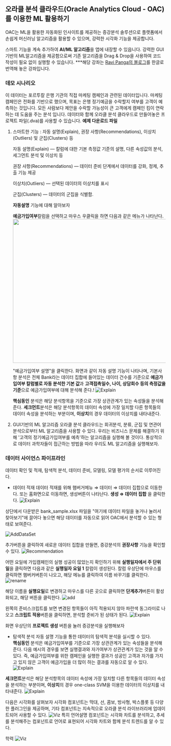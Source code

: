 ## 오라클 분석 클라우드(Oracle Analytics Cloud - OAC)를 이용한 ML 활용하기 

OAC는 ML을 활용한 자동화된 인사이트를 제공하는 증강분석 솔루션으로 플랫폼에서 손쉽게 머신러닝 알고리즘을 활용할 수 있으며, 강력한 시각화 기능을 제공합니다.

 스마트 기능을 계속 추가하여 **AI/ML 알고리즘**을 앱에 내장할 수 있읍니다.
강력한 GUI기반의 ML알고리즘을 제공함으로써 기존 알고리즘을 Drag & Drop을 사용하여 코드 작성이 필요 없이 실행할 수 있습니다.
***해당 강좌는 [Ravi Panga의 블로그](https://medium.com/@prvtej/end-to-end-machine-learning-workflow-on-oracle-analytics-cloud-oac-1045a6296637)를 한글로 번역해 놓은 강좌입니다.

### 데모 시나리오 
이 데이터는 포르투칼 은행 기관의 직접 마케팅 캠페인과 관련된 데이터입니다.
마케팅 캠페인은 전화를 기반으로 했으며, 목표는 은행 정기예금을 수락할지 여부를 고객이 예측하는 것입니다.
모든 사람보다 제안을 수락할 가능성이 큰 고객에게 캠페인 킴이 연락하는 데 도움을 주는 분석 입니다.
데이터와 함께 오라클 분석 클라우드로 만들어놓은 프로젝트 파일(.dva)를 사용할 수 있습니다.
**예제 다운로드 파일**

 1. 스마트한 기능 : 자동 설명(Explain), 권장 사항(Recommendations), 이상치(Outliers) 및 군집(Clusters) 등
	 
	 자동 설명(Explain) — 칼럼에 대한 기본 측정값 기준의 설명, 다른 속성값의 분석, 세그먼트 분석 및 이상치 등
	 
	 권장 사항(Recommendations) — 데이터 준비 단계에서 데이터를 강화, 정제, 추출 기능 제공
	 
	 이상치(Outliers) — 선택된 데이터의 이상치를 표시
	 
	 군집(Clusters) — 데이터의 군집을 식별함.
	 
	 **자동설명** 기능에 대해 알아보자
	 
	 **예금가입여부**칼럼을 선택하고 마우스 우클릭을 하면 다음과 같은 메뉴가 나타난다. 
	  <img src=https://github.com/mlsohee/oml4sohee/raw/master/OracleAnalyticsCloud/MachineLearning/img/explain_1.JPG width=500px height=450px>
	  
	   "예금가입여부 설명"을 클릭한다.
	   화면과 같이 자동 설명 기능이 나타나며, 기본사항 분석은 전체 Bank라는 데이터 집합에 들어있는 데이터 건수를 기준으로 **예금가입여부 칼럼별로 자동 분석한 기본 값**과 **고객접촉일수, 나이, 상담회수 등의 측정값을 기준**으로 예금가입여부에 대해 분석해 준다.!
	   ![Explain](https://github.com/mlsohee/oml4sohee/raw/master/OracleAnalyticsCloud/MachineLearning/img/explain_y.JPG)
	   
	   **핵심동인** 분석은 해당 분석항목을 기준으로 가장 상관관계가 있는 속성들을 분석해 준다. **세크먼트**분석은 해당 분석항목의 데이터 속성에 가장 일치할 다른 항목들의 데이터 속성을 분석하는 부분이며, **이상치**의 경우 데이터의 이상치를 내타내준다.

 2. GUI기반의 ML 알고리즘
오라클 분석 클라우드는 회귀분석, 분류, 군집 및 연관어 분석으로부터 ML 알고리즘을 사용할 수 있다. 우리는 비즈니스 문제를 해결하기 위해 '고객의 정기예금가입여부를 예측'하는 알고리즘을 실행해 볼 것이다.
통상적으로 데이터 과학자들이 접근하는 방법을 따라 우리도 ML 알고리즘을 실행해보자.

### 데이터 사이언스 파이프라인
데이터 확인 및 적재, 탐색적 분석, 데이터 준비, 모델링, 모델 평가의 순서로 이루어진다. 

 - 데이터 적재
데이터 적재를 위해 햄버거메뉴 ⇒ 데이터 ⇒ 데이터 집합으로 이동한다.
또는 홈화면으로 이동하면, 생성버튼이 나타난다. **생성 ⇒ 데이터 집합** 을 클릭한다.
![Explain](https://github.com/mlsohee/oml4sohee/raw/master/OracleAnalyticsCloud/MachineLearning/img/newdataset.JPG)

상단에서 다운받은 bank_sample.xlsx 파일을 "여기에 데이터 파일을 놓거나 눌러서 찾아보기"에 끌어다 놓으면 해당 데이터를 자동으로 읽어 OAC에서 분석할 수 있는 형태로 보여준다.

![AddDataSet](https://github.com/mlsohee/oml4sohee/raw/master/OracleAnalyticsCloud/MachineLearning/img/prep_dataset.JPG)

추가버튼을 클릭하여 새로운 데이터 집합을 만들면, 증강분석의 **권장사항** 기능을 확인할 수 있다.
![Recommendation](https://github.com/mlsohee/oml4sohee/raw/master/OracleAnalyticsCloud/MachineLearning/img/recommendation.JPG)

어떤 요일에 가입캠페인의 실행 성공이 많았는지 확인하기 위해 **실행일자에서 주 단위 일**을 클릭하면 다음과 같은 **실행일자 요일 1** 칼럼이 생성된다. 칼럼 우상단에 마우스를 클릭하면 햄버커버튼이 나오고, 해당 메뉴를 클릭하여 이름 바꾸기를 클릭한다.
![rename](https://github.com/mlsohee/oml4sohee/raw/master/OracleAnalyticsCloud/MachineLearning/img/newcolumn.JPG)

해당 이름을 **실행요일**로 변경하고 마우스를 다른 곳으로 클릭하면 **단계추가**버튼이 활성화되고, 해당 버튼을 클릭한다.
![add](https://github.com/mlsohee/oml4sohee/raw/master/OracleAnalyticsCloud/MachineLearning/img/rename.JPG)

왼쪽의 준비스크립트를 보면 변경된 항목들이 아직 적용되지 않아 파란색 동그라미로 나오고 **스크립트 적용**버튼을 클릭하면, 분석할 준비가 된 상태가 된다.
![Explain](https://github.com/mlsohee/oml4sohee/raw/master/OracleAnalyticsCloud/MachineLearning/img/applyscript.JPG)

화면 우상단의 **프로젝트 생성** 버튼을 눌러 증강분석을 실행해보자

- 탐색적 분석
자동 설명 기능을 통한 데이터의 탐색적 분석을 실시할 수 있다.    
**핵심동인** 분석은 예금가입여부를 기준으로 가장 상관관계가 있는 속성들을 분석해 준다.
다음 예시의 경우를 보면 실행결과와 자가여부가 상관관계가 있는 것을 알 수 있다. 즉, 예금가입여부를 위한 캠페인을 실행한 결과가 성공인 고객과 자가를 가지고 있지 않은 고객이 예금가입을 더 많이 하는 결과를 자동으로 알 수 있다.	   ![Explain](https://github.com/mlsohee/oml4sohee/raw/master/OracleAnalyticsCloud/MachineLearning/img/explain_d.JPG)

**세크먼트**분석은 해당 분석항목의 데이터 속성에 가장 일치할 다른 항목들의 데이터 속성을 분석하는 부분이며, **이상치**의 경우 one-class SVM을 이용한 데이터의 이상치를 내타내준다.
![Explain](https://github.com/mlsohee/oml4sohee/raw/master/OracleAnalyticsCloud/MachineLearning/img/explain_s.JPG)

다음은 시각화를 살펴보자
시각화 컴포넌트는 막대, 선, 콤보, 방사형, 박스플롯 등 다양한 플러그인을 제공하며, 기타 컴포넌트는 지속적으로 오라클 분석 라이브러리에 업데이트되어 사용할 수 있다.
![Viz](https://github.com/mlsohee/oml4sohee/raw/master/OracleAnalyticsCloud/MachineLearning/img/vizplugin.JPG)
특히 언어설명 컴포넌트는 시각화 차트를 분석하고, 추세를 분석해주는 컴포넌트로 언어로 표현되어 시각화 차트와 함께 분석 트렌드를 알 수 있다.

학력
![Viz](https://github.com/mlsohee/oml4sohee/raw/master/OracleAnalyticsCloud/MachineLearning/img/viz1.JPG)


<!--stackedit_data:
eyJoaXN0b3J5IjpbLTkzODczMTU5MiwtMTExNzA2MTc0Myw4OT
U1MzIyNTcsNDY1ODEyMTgsLTIwNTMzMTgyMTYsNjY5OTI0NzQz
XX0=
-->